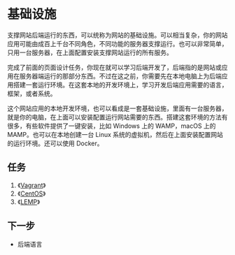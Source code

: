 # 基础设施

支撑网站后端运行的东西，可以统称为网站的基础设施。可以相当复杂，你的网站应用可能由成百上千台不同角色，不同功能的服务器支撑运行。也可以非常简单，只用一台服务器，在上面配置安装支撑网站运行的所有服务。

完成了前面的页面设计任务，你现在就可以学习后端开发了，后端指的是网站或应用在服务器端运行的那部分东西。不过在这之前，你需要先在本地电脑上为后端应用搭建一套运行环境。在这套本地的开发环境上，学习开发后端应用需要的语言，框架，或者系统。

这个网站应用的本地开发环境，也可以看成是一套基础设施，里面有一台服务器，就是你的电脑，在上面可以安装配置运行网站需要的东西。搭建这套环境的方法有很多，有些软件提供了一键安装，比如 Windows 上的 WAMP，macOS 上的 MAMP。也可以在本地创建一台 Linux 系统的虚拟机，然后在上面安装配置网站的运行环境。还可以使用 Docker。

## 任务

1. 《[Vagrant](https://vagrant.ninghao.net/)》
2. 《[CentOS](https://centos.ninghao.net/)》
3. 《[LEMP](https://lemp.ninghao.net/)》

## 下一步

* 后端语言



